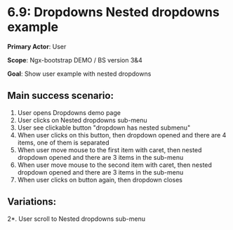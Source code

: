 6.9: Dropdowns Nested dropdowns example
=====================================
**Primary Actor**: User

**Scope**: Ngx-bootstrap DEMO / BS version 3&4

**Goal**: Show user example with nested dropdowns

Main success scenario:
----------------------
1. User opens Dropdowns demo page
2. User clicks on Nested dropdowns sub-menu
3. User see clickable button "dropdown has nested submenu"
4. When user clicks on this button, then dropdown opened and there are 4 items, one of them is separated
5. When user move mouse to the first item with caret, then nested dropdown opened and there are 3 items in the sub-menu
6. When user move mouse to the second item with caret, then nested dropdown opened and there are 3 items in the sub-menu
7. When user clicks on button again, then dropdown closes

Variations:
-----------
2*. User scroll to Nested dropdowns sub-menu
